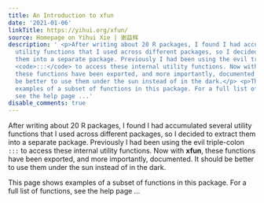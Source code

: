 ```yaml
---
title: An Introduction to xfun
date: '2021-01-06'
linkTitle: https://yihui.org/xfun/
source: Homepage on Yihui Xie | 谢益辉
description: ' <p>After writing about 20 R packages, I found I had accumulated several
  utility functions that I used across different packages, so I decided to extract
  them into a separate package. Previously I had been using the evil triple-colon
  <code>:::</code> to access these internal utility functions. Now with <strong>xfun</strong>,
  these functions have been exported, and more importantly, documented. It should
  be better to use them under the sun instead of in the dark.</p> <p>This page shows
  examples of a subset of functions in this package. For a full list of functions,
  see the help page ...'
disable_comments: true
---
```

 <p>After writing about 20 R packages, I found I had accumulated several utility functions that I used across different packages, so I decided to extract them into a separate package. Previously I had been using the evil triple-colon <code>:::</code> to access these internal utility functions. Now with <strong>xfun</strong>, these functions have been exported, and more importantly, documented. It should be better to use them under the sun instead of in the dark.</p> <p>This page shows examples of a subset of functions in this package. For a full list of functions, see the help page ...